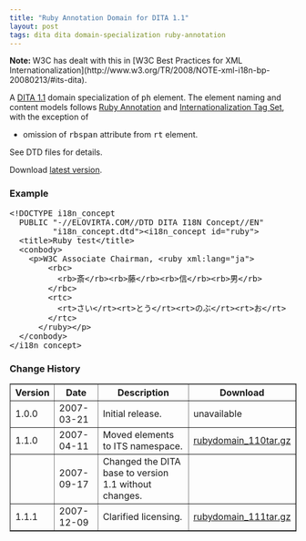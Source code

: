 ```yaml
---
title: "Ruby Annotation Domain for DITA 1.1"
layout: post
tags: dita dita domain-specialization ruby-annotation
---
```

<div class="note">
<strong class="note-title">Note: </strong>W3C has dealt with this in [W3C Best Practices for XML Internationalization](http://www.w3.org/TR/2008/NOTE-xml-i18n-bp-20080213/#its-dita).
</div>

A [DITA 1.1](http://www.oasis-open.org/committees/tc_home.php?wg_abbrev=dita) domain specialization of <tt>ph</tt> element. The element naming and content models follows [Ruby Annotation](http://www.w3.org/TR/ruby/) and [Internationalization Tag Set](http://www.w3.org/TR/its/), with the exception of

<ul>
	<li>omission of <tt>rbspan</tt> attribute from <tt>rt</tt> element.</li>
</ul>

See DTD files for details.

Download <a href="/wp-content/uploads/2007/12/rubydomain_111tar.gz" title="Ruby Annotation domain version 1.1.1">latest version</a>.
<!--more-->
<h3>Example</h3>
<pre>&lt;!DOCTYPE i18n_concept
  PUBLIC "-//ELOVIRTA.COM//DTD DITA I18N Concept//EN"
         "i18n_concept.dtd"&gt;&lt;i18n_concept id="ruby"&gt;
  &lt;title&gt;Ruby test&lt;/title&gt;
  &lt;conbody&gt;
    &lt;p&gt;W3C Associate Chairman, &lt;ruby xml:lang="ja"&gt;
        &lt;rbc&gt;
          &lt;rb&gt;斎&lt;/rb&gt;&lt;rb&gt;藤&lt;/rb&gt;&lt;rb&gt;信&lt;/rb&gt;&lt;rb&gt;男&lt;/rb&gt;
        &lt;/rbc&gt;
        &lt;rtc&gt;
          &lt;rt&gt;さい&lt;/rt&gt;&lt;rt&gt;とう&lt;/rt&gt;&lt;rt&gt;のぶ&lt;/rt&gt;&lt;rt&gt;お&lt;/rt&gt;
        &lt;/rtc&gt;
      &lt;/ruby&gt;&lt;/p&gt;
  &lt;/conbody&gt;
&lt;/i18n_concept&gt;</pre>
<h3>Change History</h3>
<table border="1">
<tr>
<th>Version</th>
<th>Date</th>
<th>Description</th>
<th>Download</th>
</tr>
<tr>
<td>1.0.0</td>
<td>2007-03-21</td>
<td>Initial release.</td>
<td>unavailable</td>
</tr>
<tr>
<td>1.1.0</td>
<td>2007-04-11</td>
<td>Moved elements to ITS namespace.</td>
<td><a href="/wp-content/uploads/2007/10/rubydomain_110tar.gz" title="Ruby Annotation domain 1.1.0">rubydomain_110tar.gz</a></td>
</tr>
<tr>
<td></td>
<td>2007-09-17</td>
<td>Changed the DITA base to version 1.1 without changes.</td>
<td></td>
</tr>
<tr>
<td>1.1.1</td>
<td>2007-12-09</td>
<td>Clarified licensing.</td>
<td><a href='/wp-content/uploads/2007/12/rubydomain_111tar.gz' title='Ruby Annotation domain version 1.1.1'>rubydomain_111tar.gz</a></td>
</tr>
</table>


